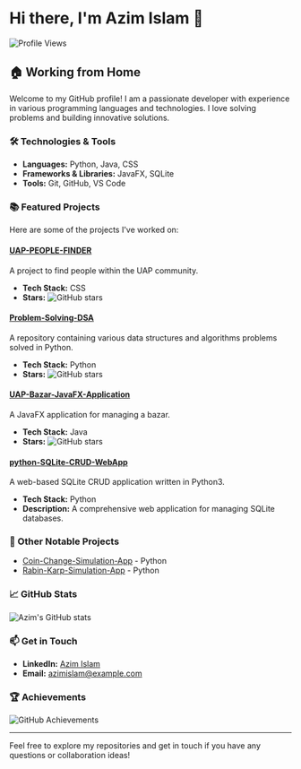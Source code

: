 # Hi there, I'm Azim Islam 👋

![Profile Views](https://komarev.com/ghpvc/?username=Azim-Islam&color=blue)

## 🏠 Working from Home

Welcome to my GitHub profile! I am a passionate developer with experience in various programming languages and technologies. I love solving problems and building innovative solutions.

### 🛠️ Technologies & Tools

- **Languages:** Python, Java, CSS
- **Frameworks & Libraries:** JavaFX, SQLite
- **Tools:** Git, GitHub, VS Code

### 📚 Featured Projects

Here are some of the projects I've worked on:

#### [UAP-PEOPLE-FINDER](https://github.com/Azim-Islam/UAP-PEOPLE-FINDER)
A project to find people within the UAP community.
- **Tech Stack:** CSS
- **Stars:** ![GitHub stars](https://img.shields.io/github/stars/Azim-Islam/UAP-PEOPLE-FINDER?style=social)

#### [Problem-Solving-DSA](https://github.com/Azim-Islam/Problem-Solving-DSA)
A repository containing various data structures and algorithms problems solved in Python.
- **Tech Stack:** Python
- **Stars:** ![GitHub stars](https://img.shields.io/github/stars/Azim-Islam/Problem-Solving-DSA?style=social)

#### [UAP-Bazar-JavaFX-Application](https://github.com/Azim-Islam/UAP-Bazar-JavaFX-Application)
A JavaFX application for managing a bazar.
- **Tech Stack:** Java
- **Stars:** ![GitHub stars](https://img.shields.io/github/stars/Azim-Islam/UAP-Bazar-JavaFX-Application?style=social)

#### [python-SQLite-CRUD-WebApp](https://github.com/Azim-Islam/python-SQLite-CRUD-WebApp)
A web-based SQLite CRUD application written in Python3.
- **Tech Stack:** Python
- **Description:** A comprehensive web application for managing SQLite databases.

### 🌟 Other Notable Projects

- [Coin-Change-Simulation-App](https://github.com/Azim-Islam/Coin-Change-Simulation-App) - Python
- [Rabin-Karp-Simulation-App](https://github.com/Azim-Islam/Rabin-Karp-Simulation-App) - Python

### 📈 GitHub Stats

![Azim's GitHub stats](https://github-readme-stats.vercel.app/api?username=Azim-Islam&show_icons=true&theme=radical)

### 📫 Get in Touch

- **LinkedIn:** [Azim Islam](https://www.linkedin.com/in/azim-islam/)
- **Email:** azimislam@example.com

### 🏆 Achievements

![GitHub Achievements](https://github-profile-trophy.vercel.app/?username=Azim-Islam&theme=onedark)

---

Feel free to explore my repositories and get in touch if you have any questions or collaboration ideas!
